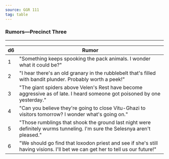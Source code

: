 ```yaml
---
source: GGR 111
tag: table
---
```


### Rumors—Precinct Three
---
|d6|Rumor|
|----|------------|
|1|"Something keeps spooking the pack animals. I wonder what it could be?"|
|2|"I hear there's an old granary in the rubblebelt that's filled with bandit plunder. Probably worth a peek!"|
|3|"The giant spiders above Velen's Rest have become aggressive as of late. I heard someone got poisoned by one yesterday."|
|4|"Can you believe they're going to close Vitu-Ghazi to visitors tomorrow? I wonder what's going on."|
|5|"Those rumblings that shook the ground last night were definitely wurms tunneling. I'm sure the Selesnya aren't pleased."|
|6|"We should go find that loxodon priest and see if she's still having visions. I'll bet we can get her to tell us our future!"|

